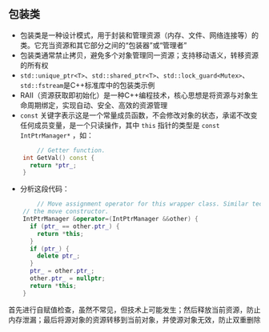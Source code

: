 ## 包装类

- 包装类是一种设计模式，用于封装和管理资源（内存、文件、网络连接等）的类。它充当资源和其它部分之间的“包装器”或“管理者”
- 包装类通常禁止拷贝，避免多个对象管理同一资源；支持移动语义，转移资源的所有权
- `std::unique_ptr<T>`、`std::shared_ptr<T>`、`std::lock_guard<Mutex>`、`std::fstream`是C++标准库中的包装类示例
- RAII（资源获取即初始化）是一种C++编程技术，核心思想是将资源与对象生命周期绑定，实现自动、安全、高效的资源管理
- `const` 关键字表示这是一个常量成员函数，不会修改对象的状态，承诺不改变任何成员变量，是一个只读操作，其中 `this` 指针的类型是 `const IntPtrManager*` ，如：

```c++
		// Getter function.
    int GetVal() const {
      return *ptr_;
    }
```

- 分析这段代码：

```c++
 		// Move assignment operator for this wrapper class. Similar techniques as
    // the move constructor.
    IntPtrManager &operator=(IntPtrManager &&other) {
      if (ptr_ == other.ptr_) {
        return *this;
      }
      if (ptr_) {
        delete ptr_;
      }
      ptr_ = other.ptr_;
      other.ptr_ = nullptr;
      return *this;
    }
```

首先进行自赋值检查，虽然不常见，但技术上可能发生；然后释放当前资源，防止内存泄漏；最后将源对象的资源转移到当前对象，并使源对象无效，防止双重删除